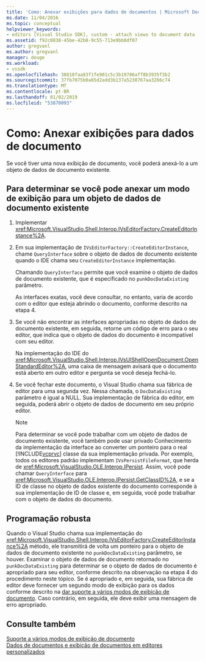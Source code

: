 ```yaml
---
title: 'Como: Anexar exibições para dados de documentos | Microsoft Docs'
ms.date: 11/04/2016
ms.topic: conceptual
helpviewer_keywords:
- editors [Visual Studio SDK], custom - attach views to document data
ms.assetid: f92c0838-45be-42b8-9c55-713e9bb8df07
author: gregvanl
ms.author: gregvanl
manager: douge
ms.workload:
- vssdk
ms.openlocfilehash: 38818faa83f1fe901c5c3b19786aff8b3935f3b2
ms.sourcegitcommit: 37fb7075b0a65d2add3b137a5230767aa3266c74
ms.translationtype: MT
ms.contentlocale: pt-BR
ms.lasthandoff: 01/02/2019
ms.locfileid: "53870093"
---
```

# <a name="how-to-attach-views-to-document-data"></a>Como: Anexar exibições para dados de documento
Se você tiver uma nova exibição de documento, você poderá anexá-lo a um objeto de dados de documento existente.  
  
## <a name="to-determine-if-you-can-attach-a-view-to-an-existing-document-data-object"></a>Para determinar se você pode anexar um modo de exibição para um objeto de dados de documento existente  
  
1. Implementar <xref:Microsoft.VisualStudio.Shell.Interop.IVsEditorFactory.CreateEditorInstance%2A>.  
  
2. Em sua implementação de `IVsEditorFactory::CreateEditorInstance`, chame `QueryInterface` sobre o objeto de dados de documento existente quando o IDE chama seu `CreateEditorInstance` implementação.  
  
    Chamando `QueryInterface` permite que você examine o objeto de dados de documento existente, que é especificado no `punkDocDataExisting` parâmetro.  
  
    As interfaces exatas, você deve consultar, no entanto, varia de acordo com o editor que esteja abrindo o documento, conforme descrito na etapa 4.  
  
3. Se você não encontrar as interfaces apropriadas no objeto de dados de documento existente, em seguida, retorne um código de erro para o seu editor, que indica que o objeto de dados do documento é incompatível com seu editor.  
  
    Na implementação do IDE do <xref:Microsoft.VisualStudio.Shell.Interop.IVsUIShellOpenDocument.OpenStandardEditor%2A>, uma caixa de mensagem avisará que o documento está aberto em outro editor e pergunta se você deseja fechá-lo.  
  
4. Se você fechar este documento, o Visual Studio chama sua fábrica de editor para uma segunda vez. Nessa chamada, o `DocDataExisting` parâmetro é igual a NULL. Sua implementação de fábrica do editor, em seguida, poderá abrir o objeto de dados de documento em seu próprio editor.  
  
   > [!NOTE]
   >  Para determinar se você pode trabalhar com um objeto de dados de documento existente, você também pode usar privado Conhecimento da implementação da interface ao converter um ponteiro para o real [!INCLUDE[vcprvc](../code-quality/includes/vcprvc_md.md)] classe da sua implementação privada. Por exemplo, todos os editores padrão implementam `IVsPersistFileFormat`, que herda de <xref:Microsoft.VisualStudio.OLE.Interop.IPersist>. Assim, você pode chamar `QueryInterface` para <xref:Microsoft.VisualStudio.OLE.Interop.IPersist.GetClassID%2A>, e se a ID de classe no objeto de dados existente do documento corresponde à sua implementação de ID de classe e, em seguida, você pode trabalhar com o objeto de dados do documento.  
  
## <a name="robust-programming"></a>Programação robusta  
 Quando o Visual Studio chama sua implementação do <xref:Microsoft.VisualStudio.Shell.Interop.IVsEditorFactory.CreateEditorInstance%2A> método, ele transmitirá de volta um ponteiro para o objeto de dados de documento existente no `punkDocDataExisting` parâmetro, se houver. Examinar o objeto de dados de documento retornado no `punkDocDataExisting` para determinar se o objeto de dados de documento é apropriado para seu editor, conforme descrito na observação na etapa 4 do procedimento neste tópico. Se é apropriado e, em seguida, sua fábrica de editor deve fornecer um segundo modo de exibição para os dados conforme descrito na [dar suporte a vários modos de exibição de documento](../extensibility/supporting-multiple-document-views.md). Caso contrário, em seguida, ele deve exibir uma mensagem de erro apropriado.  
  
## <a name="see-also"></a>Consulte também  
 [Suporte a vários modos de exibição de documento](../extensibility/supporting-multiple-document-views.md)   
 [Dados de documentos e exibição de documentos em editores personalizados](../extensibility/document-data-and-document-view-in-custom-editors.md)